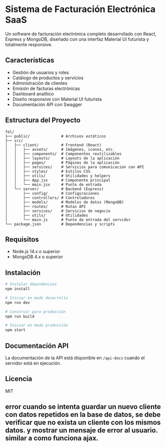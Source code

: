 # Sistema de Facturación Electrónica SaaS

Un software de facturación electrónica completo desarrollado con React, Express y MongoDB, diseñado con una interfaz Material UI futurista y totalmente responsive.

## Características

- Gestión de usuarios y roles
- Catálogo de productos y servicios
- Administración de clientes
- Emisión de facturas electrónicas
- Dashboard analítico
- Diseño responsive con Material UI futurista
- Documentación API con Swagger

## Estructura del Proyecto

```
fel/
├── public/              # Archivos estáticos
├── src/
│   ├── client/          # Frontend (React)
│   │   ├── assets/      # Imágenes, iconos, etc.
│   │   ├── components/  # Componentes reutilizables
│   │   ├── layouts/     # Layouts de la aplicación
│   │   ├── pages/       # Páginas de la aplicación
│   │   ├── services/    # Servicios para comunicación con API
│   │   ├── styles/      # Estilos CSS
│   │   ├── utils/       # Utilidades y helpers
│   │   ├── App.jsx      # Componente principal
│   │   └── main.jsx     # Punto de entrada
│   └── server/          # Backend (Express)
│       ├── config/      # Configuraciones
│       ├── controllers/ # Controladores
│       ├── models/      # Modelos de datos (MongoDB)
│       ├── routes/      # Rutas API
│       ├── services/    # Servicios de negocio
│       ├── utils/       # Utilidades
│       └── main.js      # Punto de entrada del servidor
└── package.json         # Dependencias y scripts
```

## Requisitos

- Node.js 14.x o superior
- MongoDB 4.x o superior

## Instalación

```bash
# Instalar dependencias
npm install

# Iniciar en modo desarrollo
npm run dev

# Construir para producción
npm run build

# Iniciar en modo producción
npm start
```

## Documentación API

La documentación de la API está disponible en `/api-docs` cuando el servidor está en ejecución.

## Licencia

MIT


## error cuando se intenta guardar un nuevo cliente con datos repetidos en la base de datos, se debe verificar que no exista un cliente con los mismos datos. y mostrar un mensaje de error al usuario. similar a como funciona ajax.

